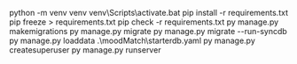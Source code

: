 python -m venv venv
venv\Scripts\activate.bat
pip install -r requirements.txt
pip freeze > requirements.txt
pip check -r requirements.txt
py manage.py makemigrations
py manage.py migrate
py manage.py migrate --run-syncdb
py manage.py loaddata .\moodMatch\starterdb.yaml
py manage.py createsuperuser
py manage.py runserver